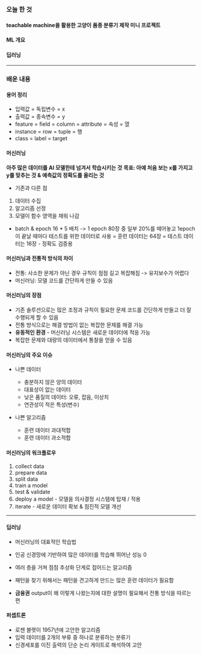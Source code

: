 ### 오늘 한 것

#### teachable machine을 활용한 고양이 품종 분류기 제작 미니 프로젝트

#### ML 개요


#### 딥러닝

***

### 배운 내용

#### 용어 정리

- 입력값 = 독립변수 = x
- 출력값 = 종속변수 = y
- feature = field = column = attribute = 속성 = 열
- instance = row = tuple = 행
- class = label = target

#### 머신러닝

**아주 많은 데이터를 AI 모델한테 넘겨서 학습시키는 것**
**목표: 아예 처음 보는 x를 가지고 y를 맞추는 것 & 예측값의 정확도를 올리는 것**



- 기존과 다른 점
1. 데이터 수집
2. 알고리즘 선정
3. 모델이 함수 영역을 채워 나감


- batch & epoch
16 * 5 배치 -> 1 epoch
80장 중 일부 20%를 떼어놓고 1epoch이 끝날 때마다 테스트를 위한 데이터로 사용
= 훈련 데이터는 64장
= 테스트 데이터는 16장 - 정확도 검증용

#### 머신러닝과 전통적 방식의 차이

- 전통: 사소한 문제가 아닌 경우 규칙이 점점 길고 복잡해짐 -> 유지보수가 어렵다
- 머신러닝: 모델 코드를 간단하게 만들 수 있음

#### 머신러닝의 장점

- 기존 솔루션으로는 많은 조정과 규칙이 필요한 문제 코드를 간단하게 만들고 더 잘 수행되게 할 수 있음
- 전통 방식으로는 해결 방법이 없는 복잡한 문제를 해결 가능
- **유동적인 환경** - 머신러닝 시스템은 새로운 데이터에 적응 가능
- 복잡한 문제와 대량의 데이터에서 통찰을 얻을 수 있음

#### 머신러닝의 주요 이슈

- 나쁜 데이터
    - 충분하지 않은 양의 데이터
    - 대표성이 없는 데이터
    - 낮은 품질의 데이터: 오류, 잡음, 이상치
    - 연관성이 적은 특성(변수)

- 나쁜 알고리즘
    - 훈련 데이터 과대적합
    - 훈련 데이터 과소적합
 
#### 머신러닝의 워크플로우

1. collect data
2. prepare data
3. split data
4. train a model
5. test & validate
6. deploy a model - 모델을 의사결정 시스템에 탑재 / 적용
7. iterate - 새로운 데이터 확보 & 점진적 모델 개선 

***

#### 딥러닝
- 머신러닝의 대표적인 학습법
- 인공 신경망에 기반하여 많은 데이터를 학습해 뛰어난 성능 0
- 여러 층을 거쳐 점점 추상화 단계로 접어드는 알고리즘
- 패턴을 찾기 위해서는 패턴을 견고하게 만드는 많은 훈련 데이터가 필요함

- **금융권** output이 왜 이렇게 나왔는지에 대한 설명이 필요해서 전통 방식을 따르는 편


#### 퍼셉트론
- 로젠 블렛이 1957년에 고안한 알고리즘
- 입력 데이터를 2개의 부류 중 하나로 분류하는 분류기
- 신경세포를 이진 출력의 단순 논리 게이트로 해석하여 고안
